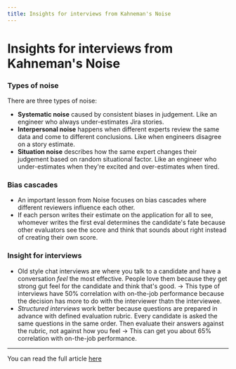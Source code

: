 ```yaml
---
title: Insights for interviews from Kahneman's Noise
---
```


# Insights for interviews from Kahneman's Noise

### Types of noise
There are three types of noise:
- <b>Systematic noise</b> caused by consistent biases in judgement. Like an engineer who always under-estimates Jira stories.
- <b>Interpersonal noise</b> happens when different experts review the same data and come to different conclusions. Like when engineers disagree on a story estimate.
- <b>Situation noise</b> describes how the same expert changes their judgement based on random situational factor. Like an engineer who under-estimates when they're excited and over-estimates when tired.


### Bias cascades
- An important lesson from Noise focuses on bias cascades where different reviewers influence each other.
- If each person writes their estimate on the application for all to see, whomever writes the first eval determines the candidate's fate because other evaluators see the score and think that sounds about right instead of creating their own score.

### Insight for interviews
- Old style chat interviews are where you talk to a candidate and have a conversation <i>feel</i> the most effective. People love them because they get strong gut feel for the candidate and think that's good. &rarr; This type of interviews have 50% correlation with on-the-job performance because the decision has more to do with the interviewer thatn the interviewee.
- <i>Structured interviews</i> work better because questions are prepared in advance with defined evaluation rubric. Every candidate is asked the same questions in the same order. Then evaluate their answers against the rubric, not against how you feel &rarr; This can get you about 65% correlation with on-the-job performance.

---

You can read the full article [here](https://swizec.com/blog/insights-for-interviews-from-kahneman-s-noise/)